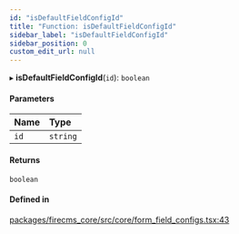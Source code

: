```yaml
---
id: "isDefaultFieldConfigId"
title: "Function: isDefaultFieldConfigId"
sidebar_label: "isDefaultFieldConfigId"
sidebar_position: 0
custom_edit_url: null
---
```


▸ **isDefaultFieldConfigId**(`id`): `boolean`

#### Parameters

| Name | Type |
| :------ | :------ |
| `id` | `string` |

#### Returns

`boolean`

#### Defined in

[packages/firecms_core/src/core/form_field_configs.tsx:43](https://github.com/FireCMSco/firecms/blob/d45f3739/packages/firecms_core/src/core/form_field_configs.tsx#L43)
